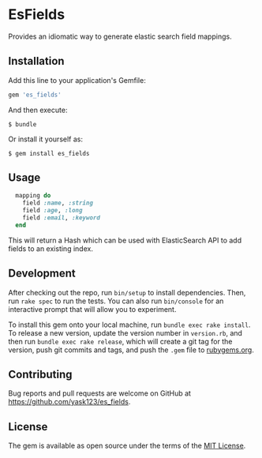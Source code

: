 # EsFields
Provides an idiomatic way to generate elastic search field mappings.

## Installation

Add this line to your application's Gemfile:

```ruby
gem 'es_fields'
```

And then execute:

    $ bundle

Or install it yourself as:

    $ gem install es_fields

## Usage

```ruby
  mapping do
    field :name, :string
    field :age, :long
    field :email, :keyword
  end
```
This will return a Hash which can be used with ElasticSearch API to add fields to an existing index.

## Development

After checking out the repo, run `bin/setup` to install dependencies. Then, run `rake spec` to run the tests. You can also run `bin/console` for an interactive prompt that will allow you to experiment.

To install this gem onto your local machine, run `bundle exec rake install`. To release a new version, update the version number in `version.rb`, and then run `bundle exec rake release`, which will create a git tag for the version, push git commits and tags, and push the `.gem` file to [rubygems.org](https://rubygems.org).

## Contributing

Bug reports and pull requests are welcome on GitHub at https://github.com/yask123/es_fields.

## License

The gem is available as open source under the terms of the [MIT License](https://opensource.org/licenses/MIT).
